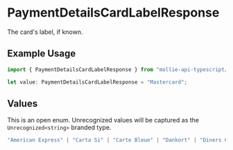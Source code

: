 # PaymentDetailsCardLabelResponse

The card's label, if known.

## Example Usage

```typescript
import { PaymentDetailsCardLabelResponse } from "mollie-api-typescript/models";

let value: PaymentDetailsCardLabelResponse = "Mastercard";
```

## Values

This is an open enum. Unrecognized values will be captured as the `Unrecognized<string>` branded type.

```typescript
"American Express" | "Carta Si" | "Carte Bleue" | "Dankort" | "Diners Club" | "Discover" | "JCB" | "Laser" | "Maestro" | "Mastercard" | "Unionpay" | "Visa" | "Vpay" | Unrecognized<string>
```